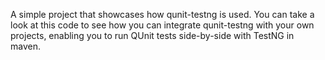 A simple project that showcases how qunit-testng is used. You can take a look at this code to see how you can integrate qunit-testng with your own projects, enabling you to run QUnit tests side-by-side with TestNG in maven.
